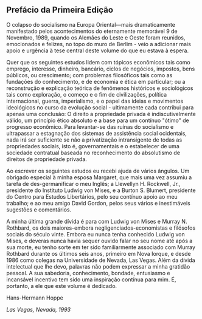 ## Prefácio da Primeira Edição

O colapso do socialismo na Europa Oriental—mais dramaticamente manifestado pelos acontecimentos do eternamente memorável 9 de Novembro, 1989, quando os Alemães do Leste e Oeste foram reunidos, emocionados e felizes, no topo do muro de Berlim - veio a adicionar mais apoio e urgência à tese central deste volume do que eu estava à espera.

Quer que os seguintes estudos lidem com tópicos econômicos tais como emprego, interesse, dinheiro, bancário, ciclos de negócios, impostos, bens públicos, ou crescimento; com problemas filosóficos tais como as fundações do conhecimento, e de economia e ética em particular; ou a reconstrução e explicação teórica de fenômenos históricos e sociológicos tais como exploração, o começo e o fim de civilizações, política internacional, guerra, imperialismo, e o papel das ideias e movimentos ideológicos no curso da evolução social - ultimamente cada contribui para apenas uma conclusão: O direito a propriedade privada é indiscutivelmente válido, um princípio ético absoluto e a base para um contínuo "ótimo" de progresso econômico. Para levantar-se das ruínas do socialismo e ultrapassar a estagnação dos sistemas de assistência social ocidentais, nada irá ser suficiente se não a privatização intransigente de todas as propriedades sociais, isto é, governamentais e o estabelecer de uma sociedade contratual baseada no reconhecimento do absolutismo de direitos de propriedade privada.

Ao escrever os seguintes estudos eu recebi ajuda de vários ângulos. Um obrigado especial à minha esposa Margaret, que mais uma vez assumiu a tarefa de des-germanificar o meu Inglês; a Llewellyn H. Rockwell, Jr., presidente do Instituto Ludwig von Mises, e a Burton S. Blumert, presidente do Centro para Estudos Libertários, pelo seu contínuo apoio ao meu trabalho; e ao meu amigo David Gordon, pelos seus vários e inestimáveis sugestões e comentários.

A minha última grande dívida é para com Ludwig von Mises e Murray N. Rothbard, os dois maiores-embora negligenciados-economistas e filósofos sociais do século vinte. Embora eu nunca tenha conhecido Ludwig von Mises, e deveras nunca havia sequer ouvido falar no seu nome até após a sua morte, eu tenho sorte em ter sido familiarmente associado com Murray Rothbard durante os últimos seis anos, primeiro em Nova Iorque, e desde 1986 como colegas na Universidade de Nevada, Las Vegas. Além da dívida intelectual que lhe devo, palavras não podem expressar a minha gratidão pessoal. A sua sabedoria, conhecimento, bondade, entusiasmo e incansável incentivo tem sido uma inspiração contínua para mim. É, portanto, a ele que este volume é dedicado.

Hans-Hermann Hoppe

*Las Vegas, Nevada, 1993*
